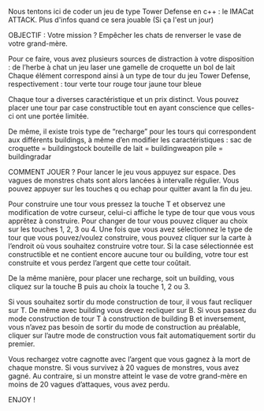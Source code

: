 Nous tentons ici de coder un jeu de type Tower Defense en c++ : le IMACat ATTACK.
Plus d'infos quand ce sera jouable
(Si ça l'est un jour)

OBJECTIF : Votre mission ? Empêcher les chats de renverser le vase de votre grand-mère.

Pour ce faire, vous avez plusieurs sources de distraction à votre disposition :
de l’herbe à chat
un jeu laser
une gamelle de croquette
un bol de lait
Chaque élément correspond ainsi à un type de tour du jeu Tower Defense, respectivement :
tour verte
tour rouge
tour jaune
tour bleue

Chaque tour a diverses caractéristique et un prix distinct. Vous pouvez placer une tour par case constructible tout en ayant conscience que celles-ci ont une portée limitée.

De même, il existe trois type de “recharge” pour les tours qui correspondent aux différents buildings, à même d’en modifier les caractéristiques :
sac de croquette = buildingstock
bouteille de lait = buildingweapon
pile = buildingradar


COMMENT JOUER ?
Pour lancer le jeu vous appuyez sur espace. 
Des vagues de monstres chats sont alors lancées à intervalle régulier.
Vous pouvez appuyer sur les touches q ou echap pour quitter avant la fin du jeu.

Pour construire une tour vous pressez la touche T et observez une modification de votre curseur, celui-ci affiche le type de tour que vous vous apprêtez à construire. Pour changer de tour vous pouvez cliquer au choix sur les touches 1, 2, 3 ou 4. 
Une fois que vous avez sélectionnez le type de tour que vous pouvez/voulez construire, vous pouvez cliquer sur la carte à l’endroit où vous souhaitez construire votre tour. Si la case sélectionnée est constructible et ne contient encore aucune tour ou building, votre tour est construite et vous perdez l’argent que cette tour coûtait.

De la même manière, pour placer une recharge, soit un building, vous cliquez sur la touche B puis au choix la touche 1, 2 ou 3.

Si vous souhaitez sortir du mode construction de tour, il vous faut recliquer sur T. De même avec building vous devez recliquer sur B. Si vous passez du mode construction de tour T à construction de building B et inversement, vous n’avez pas besoin de sortir du mode de construction au préalable, cliquer sur l’autre mode de construction vous fait automatiquement sortir du premier.

Vous rechargez votre cagnotte avec l’argent que vous gagnez à la mort de chaque monstre.
Si vous survivez à 20 vagues de monstres, vous avez gagné.
Au contraire, si un monstre atteint le vase de votre grand-mère en moins de 20 vagues d’attaques, vous avez perdu.

ENJOY !